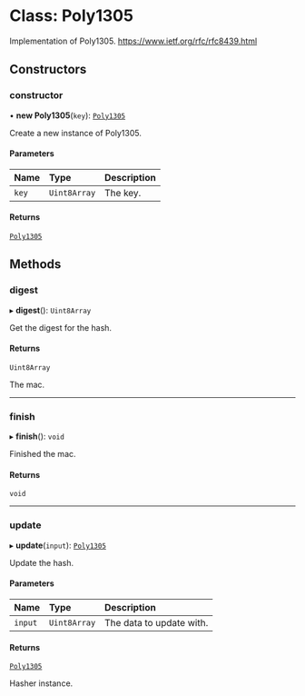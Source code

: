 # Class: Poly1305

Implementation of Poly1305.
https://www.ietf.org/rfc/rfc8439.html

## Constructors

### constructor

• **new Poly1305**(`key`): [`Poly1305`](Poly1305.md)

Create a new instance of Poly1305.

#### Parameters

| Name | Type | Description |
| :------ | :------ | :------ |
| `key` | `Uint8Array` | The key. |

#### Returns

[`Poly1305`](Poly1305.md)

## Methods

### digest

▸ **digest**(): `Uint8Array`

Get the digest for the hash.

#### Returns

`Uint8Array`

The mac.

___

### finish

▸ **finish**(): `void`

Finished the mac.

#### Returns

`void`

___

### update

▸ **update**(`input`): [`Poly1305`](Poly1305.md)

Update the hash.

#### Parameters

| Name | Type | Description |
| :------ | :------ | :------ |
| `input` | `Uint8Array` | The data to update with. |

#### Returns

[`Poly1305`](Poly1305.md)

Hasher instance.
